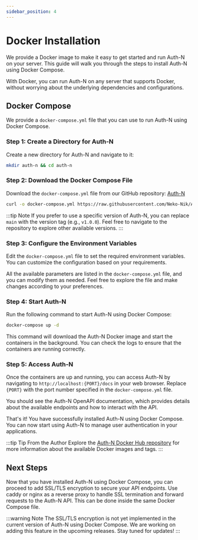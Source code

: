 ```yaml
---
sidebar_position: 4
---
```


# Docker Installation

We provide a Docker image to make it easy to get started and run Auth-N on your server. This guide will walk you through the steps to install Auth-N using Docker Compose.

With Docker, you can run Auth-N on any server that supports Docker, without worrying about the underlying dependencies and configurations.

## Docker Compose

We provide a `docker-compose.yml` file that you can use to run Auth-N using Docker Compose.

### Step 1: Create a Directory for Auth-N

Create a new directory for Auth-N and navigate to it:

```bash
mkdir auth-n && cd auth-n
```

### Step 2: Download the Docker Compose File

Download the `docker-compose.yml` file from our GitHub repository: [Auth-N](https://github.com/Neko-Nik/Auth-N)

```bash
curl -o docker-compose.yml https://raw.githubusercontent.com/Neko-Nik/Auth-N/main/examples/docker-compose.yaml
```

:::tip Note
    If you prefer to use a specific version of Auth-N, you can replace `main` with the version tag (e.g., `v1.0.0`). Feel free to navigate to the repository to explore other available versions.
:::


### Step 3: Configure the Environment Variables

Edit the `docker-compose.yml` file to set the required environment variables. You can customize the configuration based on your requirements.

All the available parameters are listed in the `docker-compose.yml` file, and you can modify them as needed. Feel free to explore the file and make changes according to your preferences.

### Step 4: Start Auth-N

Run the following command to start Auth-N using Docker Compose:

```bash
docker-compose up -d
```

This command will download the Auth-N Docker image and start the containers in the background. You can check the logs to ensure that the containers are running correctly.

### Step 5: Access Auth-N

Once the containers are up and running, you can access Auth-N by navigating to `http://localhost:{PORT}/docs` in your web browser. Replace `{PORT}` with the port number specified in the `docker-compose.yml` file.

You should see the Auth-N OpenAPI documentation, which provides details about the available endpoints and how to interact with the API.

That's it! You have successfully installed Auth-N using Docker Compose. You can now start using Auth-N to manage user authentication in your applications.

:::tip Tip From the Author
    Explore the [Auth-N Docker Hub repository](https://hub.docker.com/r/neko7nik/auth-n) for more information about the available Docker images and tags.
:::


## Next Steps

Now that you have installed Auth-N using Docker Compose, you can proceed to add SSL/TLS encryption to secure your API endpoints. Use caddy or nginx as a reverse proxy to handle SSL termination and forward requests to the Auth-N API. This can be done inside the same Docker Compose file.

:::warning Note
    The SSL/TLS encryption is not yet implemented in the current version of Auth-N using Docker Compose. We are working on adding this feature in the upcoming releases. Stay tuned for updates!
:::
